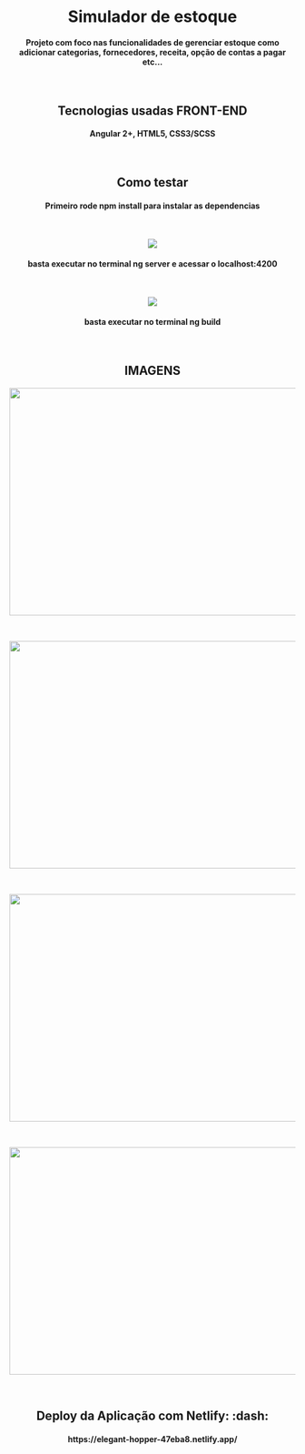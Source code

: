 <h1 align="center"> Simulador de estoque </h1>
<h4 align="center"> Projeto com foco nas funcionalidades de gerenciar estoque como adicionar categorias, fornecedores, receita, opção de contas a pagar etc... </h4><br />

<h2 align="center"> Tecnologias usadas <span>FRONT-END</span> </h2>
<h4 align="center"> Angular 2+, HTML5, CSS3/SCSS </h4><br />

<h2 align="center"> Como testar </h2>
<h4 align="center">Primeiro rode npm install para instalar as dependencias</h4><br />
<p align="center">
<img src="https://img.shields.io/static/v1?label=angular&message=SERVE&color=red&style=for-the-badge&logo=ANGULAR"/>
</p>
<h4 align="center"> basta executar no terminal ng server e acessar o localhost:4200 </h4><br />

<p align="center">
<img src="https://img.shields.io/static/v1?label=angular&message=BUILD&color=red&style=for-the-badge&logo=ANGULAR"/>
</p>
<h4 align="center"> basta executar no terminal ng build </h4><br />

<h2 align="center"><span>IMAGENS</span> </h2>
<p align="center"> 
<img width="600" height="400" src="https://i.ibb.co/N9VkB6b/Captura-de-tela-de-2020-08-05-21-13-46.png"/>
</p><br />

<p align="center"> 
<img width="600" height="400" src="https://i.ibb.co/W0SqYmy/Captura-de-tela-de-2020-08-05-21-14-00.png"/>
</p><br />

<p align="center"> 
<img width="600" height="400" src="https://i.ibb.co/JQqsrbK/Captura-de-tela-de-2020-08-05-21-14-19.png"/>
</p><br />

<p align="center"> 
<img width="600" height="400" src="https://i.ibb.co/p48KhPL/Captura-de-tela-de-2020-08-05-21-14-50.png"/>
</p><br />

<h2 align="center"> Deploy da Aplicação com Netlify: :dash: </h2>
<h4 align="center"> https://elegant-hopper-47eba8.netlify.app/</h4>
